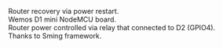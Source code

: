 Router recovery via power restart.  
Wemos D1 mini NodeMCU board.  
Router power controlled via relay that connected to D2 (GPIO4).  
Thanks to Sming framework.  